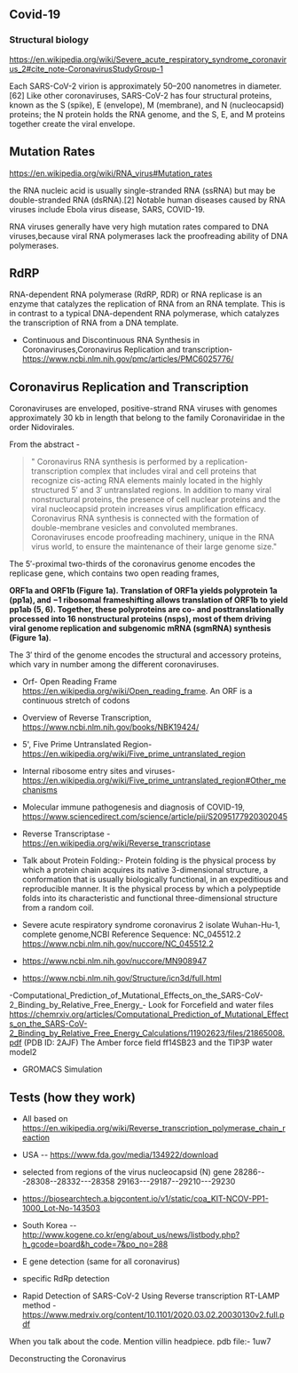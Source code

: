 ## Covid-19

### Structural biology

https://en.wikipedia.org/wiki/Severe_acute_respiratory_syndrome_coronavirus_2#cite_note-CoronavirusStudyGroup-1

Each SARS-CoV-2 virion is approximately 50–200 nanometres in diameter.[62] Like other coronaviruses, SARS-CoV-2 has four structural proteins, known as the S (spike), E (envelope), M (membrane), and N (nucleocapsid) proteins; the N protein holds the RNA genome, and the S, E, and M proteins together create the viral envelope.


## Mutation Rates

https://en.wikipedia.org/wiki/RNA_virus#Mutation_rates

the RNA  nucleic acid is usually single-stranded RNA (ssRNA) but may be double-stranded RNA (dsRNA).[2] Notable human diseases caused by RNA viruses include Ebola virus disease, SARS, COVID-19.

RNA viruses generally have very high mutation rates compared to DNA viruses,because viral RNA polymerases lack the proofreading ability of DNA polymerases.

## RdRP

RNA-dependent RNA polymerase (RdRP, RDR) or RNA replicase is an enzyme that catalyzes the replication of RNA from an RNA template. This is in contrast to a typical DNA-dependent RNA polymerase, which catalyzes the transcription of RNA from a DNA template.

- Continuous and Discontinuous RNA Synthesis in Coronaviruses,Coronavirus Replication and transcription- https://www.ncbi.nlm.nih.gov/pmc/articles/PMC6025776/



## Coronavirus Replication and Transcription

Coronaviruses are enveloped, positive-strand RNA viruses with genomes approximately 30 kb in length that belong to the family Coronaviridae in the order Nidovirales. 

From the abstract -

> " Coronavirus RNA synthesis is performed by a replication-transcription complex that includes viral and cell proteins that recognize cis-acting RNA elements mainly located in the highly structured 5′ and 3′ untranslated regions. In addition to many viral nonstructural proteins, the presence of cell nuclear proteins and the viral nucleocapsid protein increases virus amplification efficacy. Coronavirus RNA synthesis is connected with the formation of double-membrane vesicles and convoluted membranes. Coronaviruses encode proofreading machinery, unique in the RNA virus world, to ensure the maintenance of their large genome size."

The 5′-proximal two-thirds of the coronavirus genome encodes the replicase gene, which contains two open reading frames, 

**ORF1a and ORF1b (Figure 1a). Translation of ORF1a yields polyprotein 1a (pp1a), and −1 ribosomal frameshifting allows translation of ORF1b to yield pp1ab (5, 6). Together, these polyproteins are co- and posttranslationally processed into 16 nonstructural proteins (nsps), most of them driving viral genome replication and subgenomic mRNA (sgmRNA) synthesis (Figure 1a)**. 

The 3′ third of the genome encodes the structural and accessory proteins, which vary in number among the different coronaviruses.

- Orf- Open Reading Frame https://en.wikipedia.org/wiki/Open_reading_frame. An ORF is a continuous stretch of codons 


- Overview of Reverse Transcription, https://www.ncbi.nlm.nih.gov/books/NBK19424/

- 5', Five Prime Untranslated Region- https://en.wikipedia.org/wiki/Five_prime_untranslated_region

- Internal ribosome entry sites and viruses- https://en.wikipedia.org/wiki/Five_prime_untranslated_region#Other_mechanisms


- Molecular immune pathogenesis and diagnosis of COVID-19, https://www.sciencedirect.com/science/article/pii/S2095177920302045

- Reverse Transcriptase - https://en.wikipedia.org/wiki/Reverse_transcriptase


- Talk about Protein Folding:- 
Protein folding is the physical process by which a protein chain acquires its native 3-dimensional structure, a conformation that is usually biologically functional, in an expeditious and reproducible manner. It is the physical process by which a polypeptide folds into its characteristic and functional three-dimensional structure from a random coil. 


- Severe acute respiratory syndrome coronavirus 2 isolate Wuhan-Hu-1, complete genome,NCBI Reference Sequence: NC_045512.2
https://www.ncbi.nlm.nih.gov/nuccore/NC_045512.2

- https://www.ncbi.nlm.nih.gov/nuccore/MN908947
- https://www.ncbi.nlm.nih.gov/Structure/icn3d/full.html


-Computational_Prediction_of_Mutational_Effects_on_the_SARS-CoV-2_Binding_by_Relative_Free_Energy_- Look for Forcefield and water files https://chemrxiv.org/articles/Computational_Prediction_of_Mutational_Effects_on_the_SARS-CoV-2_Binding_by_Relative_Free_Energy_Calculations/11902623/files/21865008.pdf
(PDB ID: 2AJF) The Amber force field ff14SB23 and the TIP3P water model2
- GROMACS Simulation



## Tests (how they work)
- All based on https://en.wikipedia.org/wiki/Reverse_transcription_polymerase_chain_reaction
- USA -- https://www.fda.gov/media/134922/download
- selected from regions of the virus nucleocapsid (N) gene
    28286---28308--28332---28358
    29163---29187--29210---29230
- https://biosearchtech.a.bigcontent.io/v1/static/coa_KIT-NCOV-PP1-1000_Lot-No-143503
- South Korea -- http://www.kogene.co.kr/eng/about_us/news/listbody.php?h_gcode=board&h_code=7&po_no=288
- E gene detection (same for all coronavirus)
- specific RdRp detection

- Rapid Detection of SARS-CoV-2 Using Reverse transcription RT-LAMP method - https://www.medrxiv.org/content/10.1101/2020.03.02.20030130v2.full.pdf



When you talk about the code. Mention villin headpiece. pdb file:- 1uw7

Deconstructing the Coronavirus


